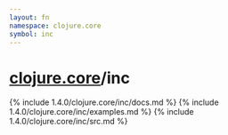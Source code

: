 ```yaml
---
layout: fn
namespace: clojure.core
symbol: inc
---
```


# [clojure.core](../)/inc

{% include 1.4.0/clojure.core/inc/docs.md %}
{% include 1.4.0/clojure.core/inc/examples.md %}
{% include 1.4.0/clojure.core/inc/src.md %}

